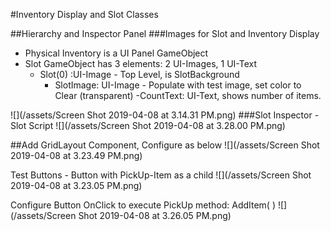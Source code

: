 #Inventory Display and Slot Classes


##Hierarchy and Inspector Panel 
###Images for Slot and Inventory Display

- Physical Inventory is a UI Panel GameObject
- Slot GameObject has 3 elements:  2 UI-Images, 1 UI-Text
    - Slot(0) :UI-Image - Top Level, is SlotBackground  
        - SlotImage: UI-Image - Populate with test image, set color to Clear (transparent) 
        -CountText: UI-Text, shows number of items.  

![](/assets/Screen Shot 2019-04-08 at 3.14.31 PM.png)
###Slot Inspector - Slot Script
![](/assets/Screen Shot 2019-04-08 at 3.28.00 PM.png)

##Add GridLayout Component, Configure as below
![](/assets/Screen Shot 2019-04-08 at 3.23.49 PM.png)

Test Buttons - Button with PickUp-Item as a child
![](/assets/Screen Shot 2019-04-08 at 3.23.05 PM.png)


Configure Button OnClick to execute PickUp method:  AddItem( )
![](/assets/Screen Shot 2019-04-08 at 3.26.05 PM.png)

